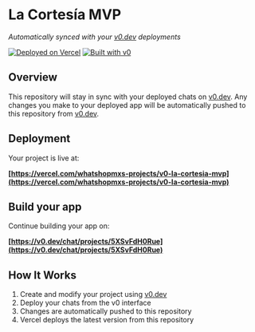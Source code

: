 # La Cortesía MVP

*Automatically synced with your [v0.dev](https://v0.dev) deployments*

[![Deployed on Vercel](https://img.shields.io/badge/Deployed%20on-Vercel-black?style=for-the-badge&logo=vercel)](https://vercel.com/whatshopmxs-projects/v0-la-cortesia-mvp)
[![Built with v0](https://img.shields.io/badge/Built%20with-v0.dev-black?style=for-the-badge)](https://v0.dev/chat/projects/5XSvFdH0Rue)

## Overview

This repository will stay in sync with your deployed chats on [v0.dev](https://v0.dev).
Any changes you make to your deployed app will be automatically pushed to this repository from [v0.dev](https://v0.dev).

## Deployment

Your project is live at:

**[https://vercel.com/whatshopmxs-projects/v0-la-cortesia-mvp](https://vercel.com/whatshopmxs-projects/v0-la-cortesia-mvp)**

## Build your app

Continue building your app on:

**[https://v0.dev/chat/projects/5XSvFdH0Rue](https://v0.dev/chat/projects/5XSvFdH0Rue)**

## How It Works

1. Create and modify your project using [v0.dev](https://v0.dev)
2. Deploy your chats from the v0 interface
3. Changes are automatically pushed to this repository
4. Vercel deploys the latest version from this repository